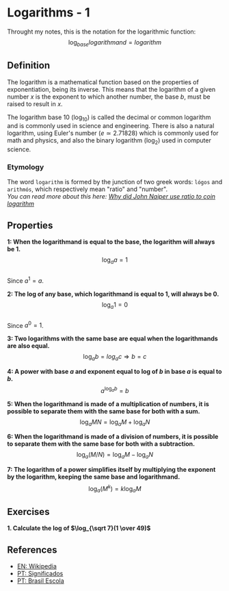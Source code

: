 # Logarithms - 1
Throught my notes, this is the notation for the logarithmic function:
$$ \log_{base}logarithmand = logarithm $$

## Definition
The logarithm is a mathematical function based on the properties of
exponentiation, being its inverse. This means that the logarithm of a given
number $x$ is the exponent to which another number, the base $b$, must be raised to result in $x$.  

The logarithm base 10 ($\log_{10}$) is called the decimal or common
logarithm and is commonly used in science and engineering. There is also a
natural logarithm, using Euler's number ($e ≃ 2.71828$) which is commonly used
for math and physics, and also the binary logarithm ($\log_{2}$) used in
computer science.

### Etymology
The word `logarithm` is formed by the junction of two greek words: `lógos` and
`arithmós`, which respectively mean "ratio" and "number".  
*You can read more about this here: [Why did John Naiper use ratio to coin logarithm](https://hsm.stackexchange.com/questions/13004/why-did-john-napier-use-log%C3%B3s-ratio-to-coin-logarithm)*

## Properties
**1: When the logarithmand is equal to the base, the logarithm will always be
1.**  
$$ \log_{a}a = 1 $$  
Since $a^{1} = a$.

**2: The log of any base, which logarithmand is equal to 1, will always be 0.**  
$$ \log_{a}1 = 0 $$  
Since $a^{0} = 1$.

**3: Two logarithms with the same base are equal when the logarithmands are also
equal.**  
$$ \log_{a}b = log_{a}c \Rightarrow b = c $$  

**4: A power with base $a$ and exponent equal to log of $b$ in base $a$ is equal
to $b$.**  
$$ a^{\log_{a}b} = b $$  

**5: When the logarithmand is made of a multiplication of numbers, it is
possible to separate them with the same base for both with a sum.**  
$$ \log_{a}MN = \log_{a}M + \log_{a}N $$  

**6: When the logarithmand is made of a division of numbers, it is possible to
separate them with the same base for both with a subtraction.**  
$$ \log_{a}(M/N) = \log_{a}M - \log_{a}N $$  

**7: The logarithm of a power simplifies itself by multiplying the exponent by
the logarithm, keeping the same base and logarithmand.**  
$$ \log_{a}(M^{k}) = k\log_{a}M $$  

## Exercises
**1. Calculate the log of $\log_{\sqrt 7}(1 \over 49)$**

## References
 - [EN: Wikipedia](https://en.wikipedia.org/wiki/Logarithm)
 - [PT: Significados](https://www.significados.com.br/logaritmo/)
 - [PT: Brasil Escola](https://brasilescola.uol.com.br/matematica/logaritmo.htm)
